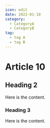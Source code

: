 ```yaml
---
icon: edit
date: 2022-01-10
category:
  - CategoryA
  - CategoryB
tag:
  - tag A
  - tag B
---
```


# Article 10

## Heading 2

Here is the content.

### Heading 3

Here is the content.
